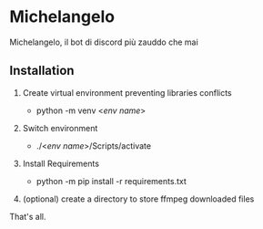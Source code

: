 # Michelangelo
Michelangelo, il bot di discord più zauddo che mai
## Installation

1. Create virtual environment preventing libraries conflicts
    -   python -m venv <_env name_>

2. Switch environment
    - ./<_env name_>/Scripts/activate

3. Install Requirements
    - python -m pip install -r  requirements.txt

4. (optional) create a directory to store ffmpeg downloaded files

That's all.
